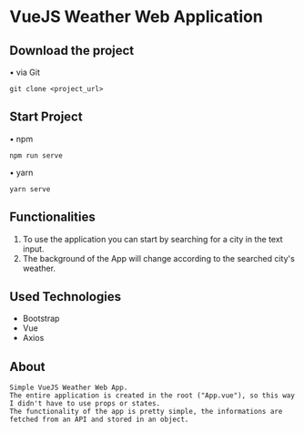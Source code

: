 # VueJS Weather Web Application
## Download the project

• via Git

```
git clone <project_url>
```

## Start Project

• npm

```
npm run serve
```

• yarn

```
yarn serve
```

## Functionalities

1. To use the application you can start by searching for a city in the text input.
2. The background of the App will change according to the searched city's weather.

## Used Technologies
- Bootstrap
- Vue
- Axios

## About
```
Simple VueJS Weather Web App.
The entire application is created in the root ("App.vue"), so this way I didn't have to use props or states.
The functionality of the app is pretty simple, the informations are fetched from an API and stored in an object.
```
